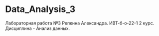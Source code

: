 # Data_Analysis_3
Лабораторная работа №3 Репкина Александра. ИВТ-б-о-22-1 2 курс. Дисциплина - Анализ данных.
